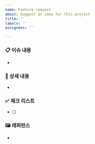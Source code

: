 ```yaml
---
name: Feature request
about: Suggest an idea for this project
title: ''
labels: ''
assignees: ''

---
```


### 📋 이슈 내용

- 

### 📝 상세 내용

- 

### ✅ 체크 리스트

- [ ]  

### 🖼️ 레퍼런스

-
